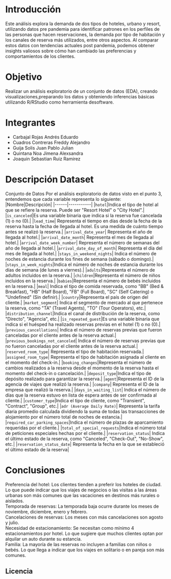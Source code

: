 # Introducción 
Este análisis explora la demanda de dos tipos de hoteles, urbano y resort, utilizando datos pre
pandemia para identificar patrones en los perfiles de las personas que hacen reservaciones, la
demanda por tipo de habitación y los canales de reserva más utilizados, entre otros aspectos. Al
comparar estos datos con tendencias actuales post pandemia, podemos obtener insights
valiosos sobre cómo han cambiado las preferencias y comportamientos de los clientes.
# Objetivo
Realizar un análisis exploratorio de un conjunto de datos (EDA), creando visualizaciones,preparando los datos y obteniendo inferencias básicas utilizando R/RStudio como herramienta desoftware.
# Integrantes
- Carbajal Rojas Andrés Eduardo<br>
- Cuadros Contreras Freddy Alejandro<br>
- Guija Solis Juan Pablo Julian<br>
- Quintana Noa Jimena Alexsandra<br>
- Joaquin Sebastian Ruiz Ramirez<br>
# Descripción Dataset
Conjunto de Datos 
Por el análisis exploratorio de datos visto en el punto 3, entendemos que cada variable representa lo siguiente:<br>
|Nombre|Descripción|
|------|-----------|
|`hotel`|Indica el tipo de hotel al que se refiere la reserva. Puede ser "Resort Hotel" o "City Hotel".|
|`is_canceled`|Es una variable binaria que indica si la reserva fue cancelada (1) o no (0).|
|`lead_time`| Representa el tiempo en días desde la fecha de la reserva hasta la fecha de llegada al hotel. Es una medida de cuánto tiempo antes se realizó la reserva.|
|`arrival_date_year`| Representa el año de llegada al hotel.|
|`arrival_date_month`| Representa el mes de llegada al hotel.|
|`arrival_date_week_number`| Representa el número de semanas del año de llegada al hotel.|
|`arrival_date_day_of_month`| Representa el día del mes de llegada al hotel.|
|`stays_in_weekend_nights`| Indica el número de noches de estancia durante los fines de semana (sábado o domingo).|
|`stays_in_week_nights`|Indica el número de noches de estancia durante los días de semana (de lunes a viernes).|
|`adults`|Representa el número de adultos incluidos en la reserva.|
|`children`|Representa el número de niños incluidos en la reserva.|
|`babies`|Representa el número de bebés incluidos en la reserva.|
|`meal`| Indica el tipo de comida reservada, como "BB" (Bed & Breakfast), "HB" (Half Board), "FB" (Full Board), "SC" (Self Catering) o "Undefined" (Sin definir).|
|`country`|Representa el país de origen del cliente.|
|`market_segment`| Indica el segmento de mercado al que pertenece la reserva, como "TA" (Travel Agents), "TO" (Tour Operators), etc.|
|`distribution_channel`|Indica el canal de distribución de la reserva, como "Directo", "Agencia", etc.|
|`is_repeated_guest`|Es una variable binaria que indica si el huésped ha realizado reservas previas en el hotel (1) o no (0).|
|`previous_cancellations`| Indica el número de reservas previas que fueron canceladas por el cliente antes de la reserva actual.|
|`previous_bookings_not_canceled`| Indica el número de reservas previas que no fueron canceladas por el cliente antes de la reserva actual.|
|`reserved_room_type`| Representa el tipo de habitación reservada.|
|`assigned_room_type`| Representa el tipo de habitación asignada al cliente en el momento del check-in.|
|`booking_changes`|Representa el número de cambios realizados a la reserva desde el momento de la reserva hasta el momento del check-in o cancelación.|
|`deposit_type`|Indica el tipo de depósito realizado para garantizar la reserva.|
|`agent`|Representa el ID de la agencia de viajes que realizó la reserva.|
|`company`| Representa el ID de la empresa que realizó la reserva.|
|`days_in_waiting_list`| Indica el número de días que la reserva estuvo en lista de espera antes de ser confirmada al cliente.|
|`customer_type`|Indica el tipo de cliente, como "Transient", "Contract", "Group", etc.|
|`adr (Average Daily Rate)`| Representa la tarifa diaria promedio calculada dividiendo la suma de todas las transacciones de alojamiento por el número total de noches de estancia.|
|`required_car_parking_spaces`|Indica el número de plazas de aparcamiento requeridas por el cliente.|
|`total_of_special_requests`|Indica el número total de peticiones especiales hechas por el cliente.|
|`reservation_status`| Indica el último estado de la reserva, como "Canceled", "Check-Out", "No-Show", etc.|
|`reservation_status_date`| Representa la fecha en la que se estableció el último estado de la reserva|
# Conclusiones
Preferencia del hotel: Los clientes tienden a preferir los hoteles de ciudad. Lo que puede indicar que los viajes de negocios o las visitas a las áreas urbanas son más comunes que las vacaciones en destinos más rurales o aislados.<br>
Temporada de reservas: La temporada baja ocurre durante los meses de noviembre, diciembre, enero y febrero.<br>
Cancelaciones de reservas: Los meses con más cancelaciones son agosto y julio.<br>
Necesidad de estacionamiento: Se necesitan como mínimo 4 estacionamientos por hotel. Lo que sugiere que muchos clientes optan por alquilar un auto durante su estancia.<br>
Familia: La mayoría de las reservas no incluyen a familias con niños o bebés. Lo que llega a indicar que los viajes en solitario o en pareja son más comunes.	<br>	

<h2>Licencia</h2>

